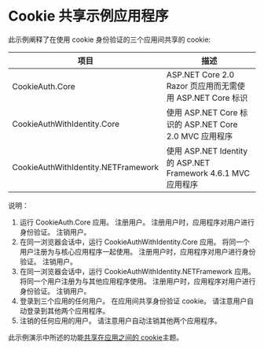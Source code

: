 # <a name="cookie-sharing-sample-app"></a>Cookie 共享示例应用程序

此示例阐释了在使用 cookie 身份验证的三个应用间共享的 cookie:

| 项目                             | 描述 |
| ----------------------------------- | ----------- |
| CookieAuth.Core                     | ASP.NET Core 2.0 Razor 页应用而无需使用 ASP.NET Core 标识 |
| CookieAuthWithIdentity.Core         | 使用 ASP.NET Core 标识的 ASP.NET Core 2.0 MVC 应用程序 |
| CookieAuthWithIdentity.NETFramework | 使用 ASP.NET Identity 的 ASP.NET Framework 4.6.1 MVC 应用程序 |

说明：

1. 运行 CookieAuth.Core 应用。 注册用户。 注册用户时，应用程序对用户进行身份验证。 注销用户。
1. 在同一浏览器会话中，运行 CookieAuthWithIdentity.Core 应用。 将同一个用户注册为与核心应用程序一起使用。 注册用户时，应用程序对用户进行身份验证。 注销用户。
1. 在同一浏览器会话中，运行 CookieAuthWithIdentity.NETFramework 应用。 将同一个用户注册为与其他应用程序使用。 注册用户时，应用程序对用户进行身份验证。 注销用户。
1. 登录到三个应用的任何用户。 在应用间共享身份验证 cookie。 请注意用户自动登录到其他两个应用程序。
1. 注销的任何应用的用户。 请注意用户自动注销其他两个应用程序。

此示例演示中所述的功能[共享在应用之间的 cookie](https://docs.microsoft.com/aspnet/core/security/cookie-sharing)主题。
